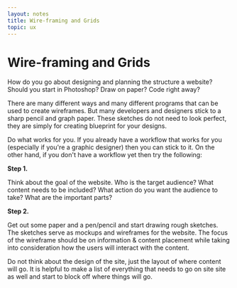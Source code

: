 ```yaml
---
layout: notes
title: Wire-framing and Grids
topic: ux
---
```


# Wire-framing and Grids

How do you go about designing and planning the structure a website? Should you start in Photoshop? Draw on paper? Code right away?

There are many different ways and many different programs that can be used to create wireframes. But many developers and designers stick to a sharp pencil and graph paper. These sketches do not need to look perfect, they are simply for creating blueprint for your designs. 

Do what works for you. If you already have a workflow that works for you (especially if you're a graphic designer) then you can stick to it. On the other hand, if you don't have a workflow yet then try the following:

**Step 1.** 

Think about the goal of the website. Who is the target audience? What content needs to be included? What action do you want the audience to take? What are the important parts?

**Step 2.** 

Get out some paper and a pen/pencil and start drawing rough sketches. The sketches serve as mockups and wireframes for the website. The focus of the wireframe should be on information & content placement while taking into consideration how the users will interact with the content.

Do not think about the design of the site, just the layout of where content will go. It is helpful to make a list of everything that needs to go on site site as well and start to block off where things will go.
